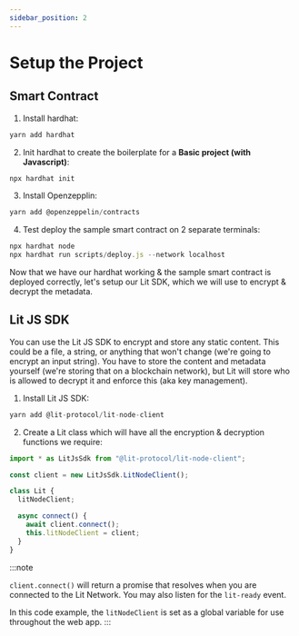 ```yaml
---
sidebar_position: 2
---
```


# Setup the Project

## Smart Contract

1. Install hardhat:
```js
yarn add hardhat
```

2. Init hardhat to create the boilerplate for a **Basic project (with Javascript)**:
```js
npx hardhat init
```

3. Install Openzepplin:
```js
yarn add @openzeppelin/contracts
```

4. Test deploy the sample smart contract on 2 separate terminals:
```js
npx hardhat node
npx hardhat run scripts/deploy.js --network localhost
```

Now that we have our hardhat working & the sample smart contract is deployed correctly, let's setup our Lit SDK, which we will use to encrypt & decrypt the metadata.

## Lit JS SDK

You can use the Lit JS SDK to encrypt and store any static content. This could be a file, a string, or anything that won't change (we're going to encrypt an input string). You have to store the content and metadata yourself (we're storing that on a blockchain network), but Lit will store who is allowed to decrypt it and enforce this (aka key management).


1. Install Lit JS SDK:
```js
yarn add @lit-protocol/lit-node-client
```

2. Create a Lit class which will have all the encryption & decryption functions we require:
```js
import * as LitJsSdk from "@lit-protocol/lit-node-client";

const client = new LitJsSdk.LitNodeClient();

class Lit {
  litNodeClient;

  async connect() {
    await client.connect();
    this.litNodeClient = client;
  }
}
```

:::note

`client.connect()` will return a promise that resolves when you are connected to the Lit Network. You may also listen for the `lit-ready` event.

In this code example, the `litNodeClient` is set as a global variable for use throughout the web app.
:::